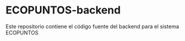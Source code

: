 # ECOPUNTOS-backend
Este repositorio contiene el código fuente del backend para el sistema ECOPUNTOS
